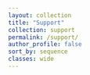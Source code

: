 ```yaml
---
layout: collection
title: "Support"
collection: support
permalink: /support/
author_profile: false
sort_by: sequence
classes: wide
---
```

